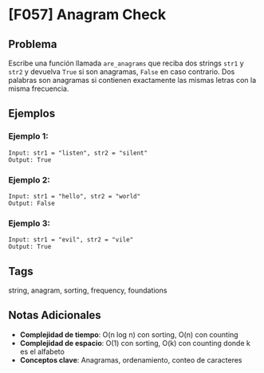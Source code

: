 # [F057] Anagram Check

## Problema

Escribe una función llamada `are_anagrams` que reciba dos strings `str1` y `str2` y devuelva `True` si son anagramas, `False` en caso contrario. Dos palabras son anagramas si contienen exactamente las mismas letras con la misma frecuencia.

## Ejemplos

### Ejemplo 1:
```
Input: str1 = "listen", str2 = "silent"
Output: True
```

### Ejemplo 2:
```
Input: str1 = "hello", str2 = "world"
Output: False
```

### Ejemplo 3:
```
Input: str1 = "evil", str2 = "vile"
Output: True
```

## Tags
string, anagram, sorting, frequency, foundations

## Notas Adicionales
- **Complejidad de tiempo**: O(n log n) con sorting, O(n) con counting
- **Complejidad de espacio**: O(1) con sorting, O(k) con counting donde k es el alfabeto
- **Conceptos clave**: Anagramas, ordenamiento, conteo de caracteres